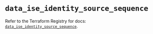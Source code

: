 # `data_ise_identity_source_sequence`

Refer to the Terraform Registry for docs: [`data_ise_identity_source_sequence`](https://registry.terraform.io/providers/ciscodevnet/ise/0.2.11/docs/data-sources/identity_source_sequence).
